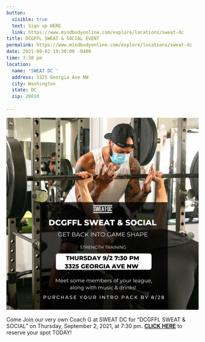 ```yaml
---
button:
  visible: true
  text: Sign up HERE
  link: https://www.mindbodyonline.com/explore/locations/sweat-dc
title: DCGFFL SWEAT & SOCIAL EVENT
permalink: https://www.mindbodyonline.com/explore/locations/sweat-dc
date: 2021-09-02 19:30:00 -0400
time: 7:30 pm
location:
  name: 'SWEAT DC '
  address: 3325 Georgia Ave NW
  city: Washington
  state: DC
  zip: 20010

---
```

![](/img/dcgffl.png)

Come Join our very own Coach G at SWEAT DC for “DCGFFL SWEAT & SOCIAL” on Thursday, September 2, 2021, at 7:30 pm. [**CLICK HERE**](https://www.mindbodyonline.com/explore/locations/sweat-dc) to reserve your spot TODAY!